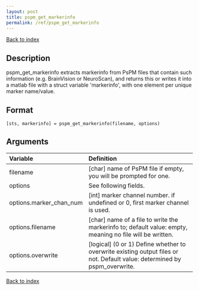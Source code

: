```yaml
---
layout: post
title: pspm_get_markerinfo
permalink: /ref/pspm_get_markerinfo
---
```

 
[Back to index](/PsPM/ref/)

## Description

pspm_get_markerinfo extracts markerinfo from PsPM files that contain such information (e.g. BrainVision or NeuroScan), and returns this or writes it into a matlab file with a struct variable 'markerinfo', with one element per unique marker name/value.


## Format

`[sts, markerinfo] = pspm_get_markerinfo(filename, options)`


## Arguments

| Variable | Definition |
|:--|:--|
| filename | [char] name of PsPM file if empty, you will be prompted for one. |
| options | See following fields. |
| options.marker_chan_num | [int] marker channel number. if undefined or 0, first marker channel is used. |
| options.filename | [char] name of a file to write the markerinfo to; default value: empty, meaning no file will be written. |
| options.overwrite | [logical] (0 or 1) Define whether to overwrite existing output files or not. Default value: determined by pspm_overwrite. |


[Back to index](/PsPM/ref/)
